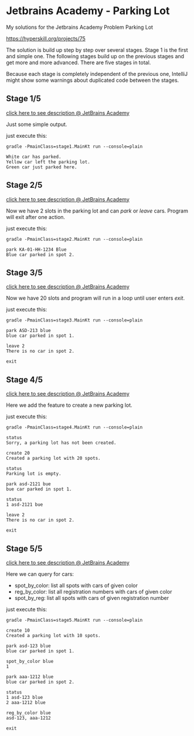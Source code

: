 # Jetbrains Academy - Parking Lot

My solutions for the Jetbrains Academy Problem Parking Lot

https://hyperskill.org/projects/75

The solution is build up step by step over several stages. 
Stage 1 is the first and simple one. The following stages 
build up on the previous stages and get more and more advanced.
There are five stages in total.

Because each stage is completely independent of the previous one,
IntelliJ might show some warnings about duplicated code between 
the stages.

## Stage 1/5

[click here to see description @ JetBrains Academy](https://hyperskill.org/projects/75/stages/416/implement)

Just some simple output.

just execute this:

    gradle -PmainClass=stage1.MainKt run --console=plain

    White car has parked.
    Yellow car left the parking lot.
    Green car just parked here.

## Stage 2/5

[click here to see description @ JetBrains Academy](https://hyperskill.org/projects/75/stages/417/implement)

Now we have 2 slots in the parking lot and can _park_ or _leave_ cars.
Program will exit after one action.

just execute this:

    gradle -PmainClass=stage2.MainKt run --console=plain

    park KA-01-HH-1234 Blue
    Blue car parked in spot 2.
    

## Stage 3/5

[click here to see description @ JetBrains Academy](https://hyperskill.org/projects/75/stages/418/implement)

Now we have 20 slots and program will run in a loop until user enters _exit_.

just execute this:

    gradle -PmainClass=stage3.MainKt run --console=plain

    park ASD-213 blue
    blue car parked in spot 1.

    leave 2
    There is no car in spot 2.

    exit
    
## Stage 4/5

[click here to see description @ JetBrains Academy](https://hyperskill.org/projects/75/stages/419/implement)

Here we add the feature to create a new parking lot.

just execute this:

    gradle -PmainClass=stage4.MainKt run --console=plain
    
    status
    Sorry, a parking lot has not been created.
    
    create 20
    Created a parking lot with 20 spots.
    
    status
    Parking lot is empty.
    
    park asd-2121 bue
    bue car parked in spot 1.
    
    status
    1 asd-2121 bue
    
    leave 2
    There is no car in spot 2.
    
    exit

## Stage 5/5

[click here to see description @ JetBrains Academy](https://hyperskill.org/projects/75/stages/420/implement)

Here we can query for cars:
* spot_by_color: list all spots with cars of given color
* reg_by_color: list all registration numbers with cars of given color
* spot_by_reg: list all spots with cars of given registration number

just execute this:

    gradle -PmainClass=stage5.MainKt run --console=plain
    
    create 10
    Created a parking lot with 10 spots.

    park asd-123 blue
    blue car parked in spot 1.

    spot_by_color blue
    1

    park aaa-1212 blue
    blue car parked in spot 2.

    status
    1 asd-123 blue
    2 aaa-1212 blue

    reg_by_color blue
    asd-123, aaa-1212

    exit
